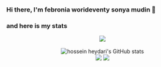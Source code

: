 ### Hi there, I'm febronia worideventy sonya mudin 👋

### and here is my stats
<p align="center"><img src="https://www.codewars.com/users/febroniasonya/badges/large"/><br /><br />
  <img src="https://github-readme-stats.vercel.app/api?username=febroniasonya&show_icons=true&include_all_commits=true&theme=monokai" alt="hossein heydari's GitHub stats" /><br />
  <img src="https://github-readme-streak-stats.herokuapp.com/?user=febroniasonya&theme=monokai"/>
  <img src="https://github-readme-stats.vercel.app/api/top-langs/?username=febroniasonya&layout=compact&theme=monokai&langs_count=12"/><br />
</p>

<!--
**febroniasonya/febroniasonya** is a ✨ _special_ ✨ repository because its `README.md` (this file) appears on your GitHub profile.

Here are some ideas to get you started:

- 🔭 I’m currently working on ...
- 🌱 I’m currently learning ...
- 👯 I’m looking to collaborate on ...
- 🤔 I’m looking for help with ...
- 💬 Ask me about ...
- 📫 How to reach me: ...
- 😄 Pronouns: ...
- ⚡ Fun fact: ...
-->
